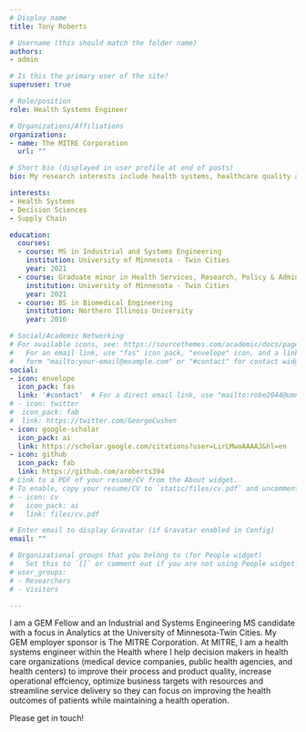 ```yaml
---
# Display name
title: Tony Roberts

# Username (this should match the folder name)
authors:
- admin

# Is this the primary user of the site?
superuser: true

# Role/position
role: Health Systems Engineer

# Organizations/Affiliations
organizations:
- name: The MITRE Corporation
  url: ""

# Short bio (displayed in user profile at end of posts)
bio: My research interests include health systems, healthcare quality and health policy modeling.

interests:
- Health Systems
- Decision Sciences
- Supply Chain 

education:
  courses:
  - course: MS in Industrial and Systems Engineering
    institution: University of Minnesota - Twin Cities
    year: 2021
  - course: Graduate minor in Health Services, Research, Policy & Administration
    institution: University of Minnesota - Twin Cities
    year: 2021
  - course: BS in Biomedical Engineering
    institution: Northern Illinois University
    year: 2016

# Social/Academic Networking
# For available icons, see: https://sourcethemes.com/academic/docs/page-builder/#icons
#   For an email link, use "fas" icon pack, "envelope" icon, and a link in the
#   form "mailto:your-email@example.com" or "#contact" for contact widget.
social:
- icon: envelope
  icon_pack: fas
  link: '#contact'  # For a direct email link, use "mailto:robe2044@umn.edu".
# - icon: twitter
#  icon_pack: fab
#  link: https://twitter.com/GeorgeCushen
- icon: google-scholar
  icon_pack: ai
  link: https://scholar.google.com/citations?user=LirLMwoAAAAJ&hl=en
- icon: github
  icon_pack: fab
  link: https://github.com/aroberts394
# Link to a PDF of your resume/CV from the About widget.
# To enable, copy your resume/CV to `static/files/cv.pdf` and uncomment the lines below.
# - icon: cv
#   icon_pack: ai
#   link: files/cv.pdf

# Enter email to display Gravatar (if Gravatar enabled in Config)
email: ""

# Organizational groups that you belong to (for People widget)
#   Set this to `[]` or comment out if you are not using People widget.
# user_groups:
# - Researchers
# - Visitors

---
```

I am a GEM Fellow and an Industrial and Systems Engineering MS candidate with a focus in Analytics at the University of Minnesota-Twin Cities. My GEM employer sponsor is The MITRE Corporation. At MITRE, I am a health systems engineer within the Health where I help decision makers in health care organizations (medical device companies, public health agencies, and health centers) to improve their process and product quality, increase operational effciency, optimize business targets with resources and streamline service delivery so they can focus on improving the health outcomes of patients while maintaining a health operation.

Please get in touch!


